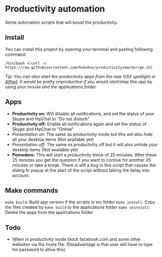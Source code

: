 Productivity automation
=======================

Some automation scripts that will boost the productivity.

Install
-------
You can install this project by opening your terminal and pasting following command:

	/bin/bash <(curl -s https://raw.githubusercontent.com/bubobox/productivity/master/go.sh)

_Tip: You can also start the productivity apps from the new OSX spotlight or [Alfred](http://www.alfredapp.com/). It would be pretty onproductive if you would start/stop this app by using your mouse and the applications folder._

Apps
----
* __Productivity on:__ Will disable all notifications, and set the status of your Skype and HipChat to "Do not disturb"
* __Productivity off:__ Enable all notifications again and set the status of Skype and HipChat to "Online"
* _Presentation on:_ The same as productivity mode but this will also hide all your desktop items (Not available yet)
* _Presentation off:_ The same os productivity off but it will also unhide your desktop items (Not available yet)
* __Pomodoro:__ This will start a productivity block of 25 minutes. After these 25 minutes you get the question if you want to contiue for another 25 minutes or take a break. There is still a bug in this script that causes the dialog to popup at the start of the script without taking the delay into account.

Make commands
-------------

`make build`: Build app version if the scripts in src folder
`make install`: Copy the files created by `make build` to the applications folder
`make uninstall`: Delete the apps from the applications folder

Todo
----
* When in productivity mode block facebook.com and some other websites via the hosts file. (Disadvantage is that user will have to type his password to allow this)